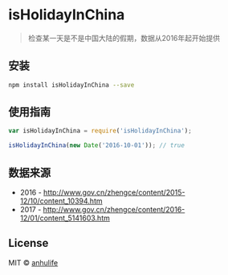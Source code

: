 # isHolidayInChina

> 检查某一天是不是中国大陆的假期，数据从2016年起开始提供

## 安装

```sh
npm install isHolidayInChina --save
```

## 使用指南

```js
var isHolidayInChina = require('isHolidayInChina');

isHolidayInChina(new Date('2016-10-01')); // true
```

## 数据来源

- 2016 - http://www.gov.cn/zhengce/content/2015-12/10/content_10394.htm
- 2017 - http://www.gov.cn/zhengce/content/2016-12/01/content_5141603.htm

## License

MIT © [anhulife](https://github.com/anhulife)
